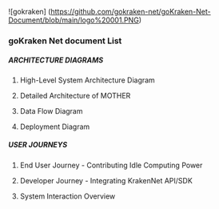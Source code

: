 ![gokraken] (https://github.com/gokraken-net/goKraken-Net-Document/blob/main/logo%20001.PNG)

### goKraken Net document List

##### ARCHITECTURE DIAGRAMS

1. High-Level System Architecture Diagram

1. Detailed Architecture of MOTHER

1. Data Flow Diagram

1. Deployment Diagram


##### USER JOURNEYS

1. End User Journey - Contributing Idle Computing Power

1. Developer Journey - Integrating KrakenNet API/SDK

1. System Interaction Overview
